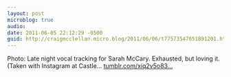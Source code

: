 ```yaml
---
layout: post
microblog: true
audio: 
date: 2011-06-05 22:12:29 -0500
guid: http://craigmcclellan.micro.blog/2011/06/06/t77573547651891201.html
---
```

Photo: Late night vocal tracking for Sarah McCary. Exhausted, but loving it. (Taken with Instagram at Castle... [tumblr.com/xiq2v5o83...](http://tumblr.com/xiq2v5o838)
